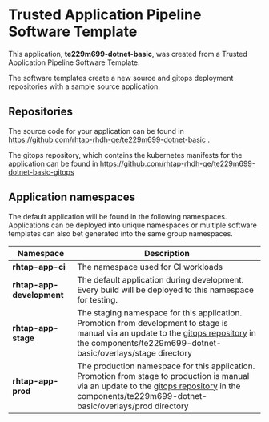 # Trusted Application Pipeline Software Template

This application, **te229m699-dotnet-basic**, was created from a Trusted Application Pipeline Software Template.

The software templates create a new source and gitops deployment repositories with a sample source application. 

## Repositories

The source code for your application can be found in [https://github.com/rhtap-rhdh-qe/te229m699-dotnet-basic ](https://github.com/rhtap-rhdh-qe/te229m699-dotnet-basic ).
 
The gitops repository, which contains the kubernetes manifests for the application can be found in 
[https://github.com/rhtap-rhdh-qe/te229m699-dotnet-basic-gitops ](https://github.com/rhtap-rhdh-qe/te229m699-dotnet-basic-gitops ) 

## Application namespaces 

The default application will be found in the following namespaces. Applications can be deployed into unique namespaces or multiple software templates can also bet generated into the same group namespaces.  

|  Namespace   |  Description   |  
| -------- | -------- |
| **rhtap-app-ci** | The namespace used for CI workloads |
| **rhtap-app-development** | The default application during development. Every build will be deployed to this namespace for testing. |
| **rhtap-app-stage** | The staging namespace for this application. Promotion from development to stage is manual via an update to the [gitops repository](https://github.com/rhtap-rhdh-qe/te229m699-dotnet-basic-gitops ) in the components/te229m699-dotnet-basic/overlays/stage directory |
| **rhtap-app-prod** | The production namespace for this application. Promotion from stage to production is manual via an update to the [gitops repository](https://github.com/rhtap-rhdh-qe/te229m699-dotnet-basic-gitops ) in the components/te229m699-dotnet-basic/overlays/prod directory |